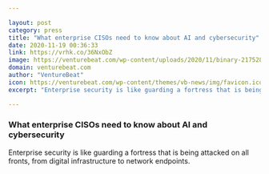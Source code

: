 ```yaml
---

layout: post
category: press
title: "What enterprise CISOs need to know about AI and cybersecurity"
date: 2020-11-19 00:36:33
link: https://vrhk.co/36NxObZ
image: https://venturebeat.com/wp-content/uploads/2020/11/binary-2175285-1.jpg?w=1200&strip=all
domain: venturebeat.com
author: "VentureBeat"
icon: https://venturebeat.com/wp-content/themes/vb-news/img/favicon.ico
excerpt: "Enterprise security is like guarding a fortress that is being attacked on all fronts, from digital infrastructure to network endpoints. "

---
```


### What enterprise CISOs need to know about AI and cybersecurity

Enterprise security is like guarding a fortress that is being attacked on all fronts, from digital infrastructure to network endpoints. 